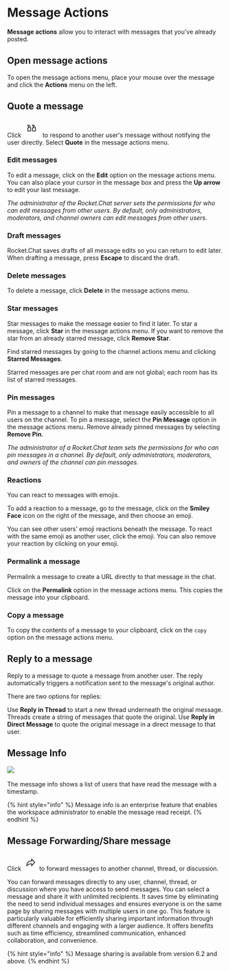 # Message Actions

**Message actions** allow you to interact with messages that you've already posted.

## Open message actions

To open the message actions menu, place your mouse over the message and click the **Actions** menu on the left.

## Quote a message

Click <img src="../../../.gitbook/assets/image (2).png" alt="" data-size="line"> to respond to another user's message without notifying the user directly. Select **Quote** in the message actions menu.

### Edit messages

To edit a message, click on the **Edit** option on the message actions menu. You can also place your cursor in the message box and press the **Up arrow** to edit your last message.

_The administrator of the Rocket.Chat server sets the permissions for who can edit messages from other users. By default, only administrators, moderators, and channel owners can edit messages from other users._

### Draft messages

Rocket.Chat saves drafts of all message edits so you can return to edit later. When drafting a message, press **Escape** to discard the draft.

### Delete messages

To delete a message, click **Delete** in the message actions menu.

### Star messages

Star messages to make the message easier to find it later. To star a message, click **Star** in the message actions menu. If you want to remove the star from an already starred message, click **Remove Star**.

Find starred messages by going to the channel actions menu and clicking **Starred Messages**.

Starred messages are per chat room and are not global; each room has its list of starred messages.

### Pin messages

Pin a message to a channel to make that message easily accessible to all users on the channel. To pin a message, select the **Pin Message** option in the message actions menu. Remove already pinned messages by selecting **Remove Pin**.

_The administrator of a Rocket.Chat team sets the permissions for who can pin messages in a channel. By default, only administrators, moderators, and owners of the channel can pin messages._

### Reactions

You can react to messages with emojis.

To add a reaction to a message, go to the message, click on the **Smiley Face** icon on the right of the message, and then choose an emoji.

You can see other users’ emoji reactions beneath the message. To react with the same emoji as another user, click the emoji. You can also remove your reaction by clicking on your emoji.

### Permalink a message

Permalink a message to create a URL directly to that message in the chat.

Click on the **Permalink** option in the message actions menu. This copies the message into your clipboard.

### Copy a message

To copy the contents of a message to your clipboard, click on the `copy` option on the message actions menu.

## Reply to a message

Reply to a message to quote a message from another user. The reply automatically triggers a notification sent to the message's original author.

There are two options for replies:

Use **Reply in Thread** to start a new thread underneath the original message. Threads create a string of messages that quote the original. Use **Reply in Direct Message** to quote the original message in a direct message to that user.

## Message Info

![](<../../../.gitbook/assets/2021-06-10\_22-31-38 (3) (3) (3) (3) (3) (3) (3) (3) (3) (2) (3) (1) (1) (1) (1) (2) (1) (1) (1) (1) (1) (1) (4) (1) (1) (1) (1) (1) (1) (1) (41).jpg>)

The message info shows a list of users that have read the message with a timestamp.

{% hint style="info" %}
Message info is an enterprise feature that enables the workspace administrator to enable the message read receipt.
{% endhint %}

## Message Forwarding/Share message &#x20;

Click <img src="../../../.gitbook/assets/image.png" alt="" data-size="line">to forward messages to another channel, thread, or discussion.&#x20;

You can forward messages directly to any user, channel, thread, or discussion where you have access to send messages. You can select a message and share it with unlimited recipients.  It saves time by eliminating the need to send individual messages and ensures everyone is on the same page by sharing messages with multiple users in one go. This feature is particularly valuable for efficiently sharing important information through different channels and engaging with a larger audience. It offers benefits such as time efficiency, streamlined communication, enhanced collaboration, and convenience.

{% hint style="info" %}
Message sharing is available from version 6.2 and above.
{% endhint %}


